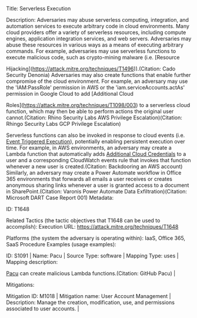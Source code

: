 Title: Serverless Execution

Description: Adversaries may abuse serverless computing, integration, and automation services to execute arbitrary code in cloud environments. Many cloud providers offer a variety of serverless resources, including compute engines, application integration services, and web servers. Adversaries may abuse these resources in various ways as a means of executing arbitrary commands. For example, adversaries may use serverless functions to execute malicious code, such as crypto-mining malware (i.e. [Resource

Hijacking](https://attack.mitre.org/techniques/T1496)).(Citation: Cado Security Denonia) Adversaries may also create functions that enable further compromise of the cloud environment. For example, an adversary may use the 'IAM:PassRole' permission in AWS or the 'iam.serviceAccounts.actAs' permission in Google Cloud to add [Additional Cloud

Roles](https://attack.mitre.org/techniques/T1098/003) to a serverless cloud function, which may then be able to perform actions the original user cannot.(Citation: Rhino Security Labs AWS Privilege Escalation)(Citation: Rhingo Security Labs GCP Privilege Escalation)

Serverless functions can also be invoked in response to cloud events (i.e. [Event Triggered Execution](https://attack.mitre.org/techniques/T1546)), potentially enabling persistent execution over time. For example, in AWS environments, an adversary may create a Lambda function that automatically adds [Additional Cloud Credentials](https://attack.mitre.org/techniques/T1098/001) to a user and a corresponding CloudWatch events rule that invokes that function whenever a new user is created.(Citation: Backdooring an AWS account) Similarly, an adversary may create a Power Automate workflow in Office 365 environments that forwards all emails a user receives or creates anonymous sharing links whenever a user is granted access to a document in SharePoint.(Citation: Varonis Power Automate Data Exfiltration)(Citation: Microsoft DART Case Report 001) Metadata:

ID: T1648

Related Tactics (the tactic objectives that T1648 can be used to accomplish): Execution URL: https://attack.mitre.org/techniques/T1648

Platforms (the system the adversary is operating within): IaaS, Office 365, SaaS Procedure Examples (usage examples):

ID: S1091 | Name: Pacu | Source Type: software | Mapping Type: uses | Mapping description:

[Pacu](https://attack.mitre.org/software/S1091) can create malicious Lambda functions.(Citation: GitHub Pacu) |

Mitigations:

Mitigation ID: M1018 | Mitigation name: User Account Management | Description: Manage the creation, modification, use, and permissions associated to user accounts. |